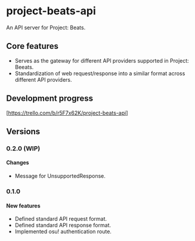 # project-beats-api
An API server for Project: Beats.

## Core features
- Serves as the gateway for different API providers supported in Project: Beeats.
- Standardization of web request/response into a similar format across different API providers.

## Development progress
[https://trello.com/b/r5F7x62K/project-beats-api]

## Versions
### 0.2.0 (WIP)
#### Changes
- Message for UnsupportedResponse.

### 0.1.0
#### New features
- Defined standard API request format.
- Defined standard API response format.
- Implemented osu! authentication route.